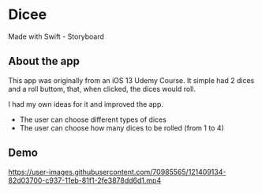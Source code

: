 # Dicee
Made with Swift - Storyboard

## About the app
This app was originally from an iOS 13 Udemy Course. It simple had 2 dices and a roll buttom, that, when clicked, the dices would roll.

I had my own ideas for it and improved the app.
* The user can choose different types of dices
* The user can choose how many dices to be rolled (from 1 to 4)

## Demo

https://user-images.githubusercontent.com/70985565/121409134-82d03700-c937-11eb-81f1-2fe3878dd6d1.mp4


<!-- ### Other Apps
* [iOS 13 - Udemy](https://github.com/brunabispo/ios13-udemy.git) -->
